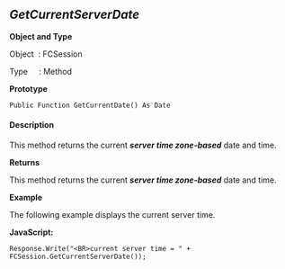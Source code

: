 _GetCurrentServerDate_
----------------------

**Object and Type**

Object  : FCSession

Type     : Method

**Prototype**

```
Public Function GetCurrentDate() As Date
```

#### Description

This method returns the current **_server time zone-based_** date and time.

**Returns**

This method returns the current **_server time zone-based_** date and time.

**Example**

The following example displays the current server time.

**JavaScript:**
```
Response.Write("<BR>current server time = " + FCSession.GetCurrentServerDate());
```